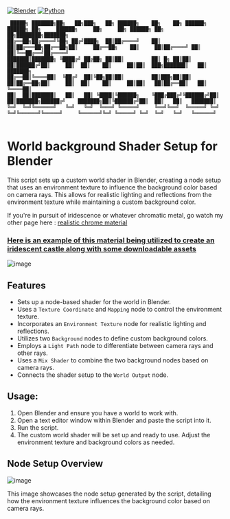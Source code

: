 [![Blender](https://img.shields.io/badge/Blender-3.6-orange.svg)](https://www.blender.org/download/releases/3-6/)
[![Python](https://img.shields.io/badge/Python-3.10.13-blue.svg)](https://www.python.org/downloads/release/python-31013/)
```
 █████╗ ███████╗██╗   ██╗███╗   ██╗ ██████╗    ██╗    ██╗ ██████╗ ██████╗ ██╗     ██████╗     ██╗     ██╗ ██████╗ ██╗  ██╗████████╗███████╗
██╔══██╗██╔════╝╚██╗ ██╔╝████╗  ██║██╔════╝    ██║    ██║██╔═══██╗██╔══██╗██║     ██╔══██╗    ██║     ██║██╔════╝ ██║  ██║╚══██╔══╝██╔════╝
███████║███████╗ ╚████╔╝ ██╔██╗ ██║██║         ██║ █╗ ██║██║   ██║██████╔╝██║     ██║  ██║    ██║     ██║██║  ███╗███████║   ██║   ███████╗
██╔══██║╚════██║  ╚██╔╝  ██║╚██╗██║██║         ██║███╗██║██║   ██║██╔══██╗██║     ██║  ██║    ██║     ██║██║   ██║██╔══██║   ██║   ╚════██║
██║  ██║███████║   ██║   ██║ ╚████║╚██████╗    ╚███╔███╔╝╚██████╔╝██║  ██║███████╗██████╔╝    ███████╗██║╚██████╔╝██║  ██║   ██║   ███████║
╚═╝  ╚═╝╚══════╝   ╚═╝   ╚═╝  ╚═══╝ ╚═════╝     ╚══╝╚══╝  ╚═════╝ ╚═╝  ╚═╝╚══════╝╚═════╝     ╚══════╝╚═╝ ╚═════╝ ╚═╝  ╚═╝   ╚═╝   ╚══════╝
                                                                                                                                                                                                                                                                            
```


# World background Shader Setup for Blender

This script sets up a custom world shader in Blender, creating a node setup that uses an environment texture to influence the background color based on camera rays. This allows for realistic lighting and reflections from the environment texture while maintaining a custom background color.

If you're in pursuit of iridescence or whatever chromatic metal, go watch my other page here : [realistic chrome material](https://github.com/SECRET-GUEST/animation/tree/main/Blender/texturing/materials/basics/metallic/realistic%20chrome)

### [Here is an example of this material being utilized to create an iridescent castle along with some downloadable assets](https://www.artstation.com/artwork/JvJmyA)

![image](https://github.com/SECRET-GUEST/animation/assets/92639080/d034d9be-850f-4d42-bc8a-cebad7bbd214)


## Features

- Sets up a node-based shader for the world in Blender.
- Uses a `Texture Coordinate` and `Mapping` node to control the environment texture.
- Incorporates an `Environment Texture` node for realistic lighting and reflections.
- Utilizes two `Background` nodes to define custom background colors.
- Employs a `Light Path` node to differentiate between camera rays and other rays.
- Uses a `Mix Shader` to combine the two background nodes based on camera rays.
- Connects the shader setup to the `World Output` node.

## Usage:

1. Open Blender and ensure you have a world to work with.
2. Open a text editor window within Blender and paste the script into it.
3. Run the script.
4. The custom world shader will be set up and ready to use. Adjust the environment texture and background colors as needed.

## Node Setup Overview

![image](https://github.com/SECRET-GUEST/animation/assets/92639080/e90b55d3-61fb-45a9-8804-488bba96d204)

This image showcases the node setup generated by the script, detailing how the environment texture influences the background color based on camera rays.
